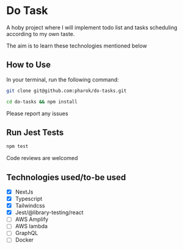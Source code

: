 # Do Task

A hoby project where I will implement todo list and tasks scheduling according to my own taste.

The aim is to learn these technologies mentioned below
## How to Use


In your terminal, run the following command:


```bash
git clone git@github.com:pharok/do-tasks.git
```

```bash
cd do-tasks && npm install
```
Please report any issues

## Run Jest Tests

```bash
npm test
```

Code reviews are welcomed

## Technologies used/to-be used
- [x] NextJs
- [x] Typescript
- [x] Tailwindcss
- [x] Jest/@library-testing/react
- [ ] AWS Amplify
- [ ] AWS lambda
- [ ] GraphQL
- [ ] Docker